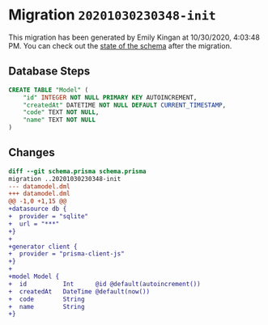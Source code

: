 # Migration `20201030230348-init`

This migration has been generated by Emily Kingan at 10/30/2020, 4:03:48 PM.
You can check out the [state of the schema](./schema.prisma) after the migration.

## Database Steps

```sql
CREATE TABLE "Model" (
    "id" INTEGER NOT NULL PRIMARY KEY AUTOINCREMENT,
    "createdAt" DATETIME NOT NULL DEFAULT CURRENT_TIMESTAMP,
    "code" TEXT NOT NULL,
    "name" TEXT NOT NULL
)
```

## Changes

```diff
diff --git schema.prisma schema.prisma
migration ..20201030230348-init
--- datamodel.dml
+++ datamodel.dml
@@ -1,0 +1,15 @@
+datasource db {
+  provider = "sqlite"
+  url = "***"
+}
+
+generator client {
+  provider = "prisma-client-js"
+}
+
+model Model {
+  id          Int      @id @default(autoincrement())
+  createdAt   DateTime @default(now())
+  code        String
+  name        String
+}
```


